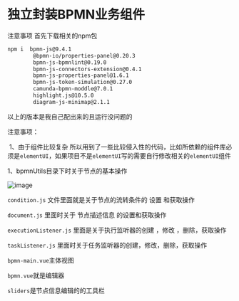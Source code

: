 # 独立封装BPMN业务组件

注意事项 首先下载相关的npm包

```bash
npm i  bpmn-js@9.4.1
        @bpmn-io/properties-panel@0.20.3
        bpmn-js-bpmnlint@0.19.0
        bpmn-js-connectors-extension@0.4.1
        bpmn-js-properties-panel@1.6.1
        bpmn-js-token-simulation@0.27.0
        camunda-bpmn-moddle@7.0.1
        highlight.js@10.5.0
        diagram-js-minimap@2.1.1
```

以上的版本是我自己配出来的且运行没问题的

注意事项：

​	1、由于组件比较复杂 所以用到了一些比较侵入性的代码，比如所依赖的组件库必须是`elementUI`，如果项目不是`elementUI`写的需要自行修改相关的`elementUI`组件

1、bpmnUtils目录下时关于节点的基本操作 

![image](https://files.catbox.moe/24kiv4.png)



`condition.js` 文件里面就是关于节点的流转条件的 设置 和获取操作

`document.js` 里面时关于 节点描述信息 的设置和获取操作

`executionListener.js` 里面是关于执行监听器的创建 ，修改 ，删除，获取操作

`taskListener.js` 里面时关于任务监听器的创建，修改，删除，获取操作

`bpmn-main.vue`主体视图

`bpmn.vue`就是编辑器

`sliders`是节点信息编辑的的工具栏